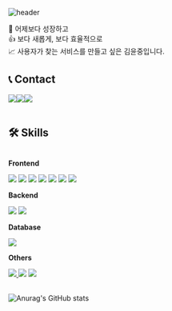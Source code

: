 ![header](https://capsule-render.vercel.app/api?type=waving&&color=random&fontColor=333333&fontSize=30&text=YJ's+GitHub)
<div>
  🌱 어제보다 성장하고<br>
  👍 보다 새롭게, 보다 효율적으로<br>
  📈 사용자가 찾는 서비스를 만들고 싶은 김윤중입니다.
</div>

## 📞 Contact
<div style="display:flex; flex-direction:row;">
    <a href="mailto:qpdlql7860@gmail.com">
        <img src="https://img.shields.io/badge/Gmail-0066ff?style=for-the-badge&logo=Gmail&logoColor=white"> 
    </a>
    <a href="https://open.kakao.com/me/yj96">
        <img src="https://img.shields.io/badge/KakaoTalk-FFCD00?style=for-the-badge&logoColor=black&logo=KakaoTalk"> 
    </a>
    <a href="https://www.instagram.com/yj._.l">
        <img src="https://img.shields.io/badge/Instagram-E4405F?style=for-the-badge&logo=Instagram&logoColor=white"> 
    </a>
</div><br>
    
## 🛠 Skills
<div style="display:flex; flex-direction:column; align-items:flex-start;">
    <!-- Frontend -->
    <p><strong>Frontend</strong></p>
    <div>
      <img src="https://img.shields.io/badge/html5-E34F26?style=flat-square&logo=html5&logoColor=white"> 
      <img src="https://img.shields.io/badge/css-1572B6?style=flat-square&logo=css3&logoColor=white"> 
      <img src="https://img.shields.io/badge/javascript-F7DF1E?style=flat-square&logo=javascript&logoColor=black">
      <img src="https://img.shields.io/badge/react-61dafb?style=flat-square&logo=react&logoColor=white">
      <img src="https://img.shields.io/badge/typescript-3178c6?style=flat-square&logo=typescript&logoColor=white">
      <img src="https://img.shields.io/badge/next.js-000000?style=flat-square&logo=next.js&logoColor=white">
      <img src="https://img.shields.io/badge/tailwindcss-38B2AC?style=flat-square&logo=tailwind-css&logoColor=white">
    </div>
    <!-- Backend -->
    <p><strong>Backend</strong></p>
    <div>
        <img src="https://img.shields.io/badge/node-228b22?style=for-the-badge&logo=nodejs&logoColor=green">
        <img src="https://img.shields.io/badge/express-a5ea89?style=for-the-badge&logo=express&logoColor=white">
    </div>
    <!-- Database -->
    <p><strong>Database</strong></p>
    <div>
        <img src="https://img.shields.io/badge/mongo db-008000?style=for-the-badge&logo=oracle&logoColor=white">
    </div>
    <!-- Others -->
    <p><strong>Others</strong></p>
    <div>
      <a href="https://kimyunjung.notion.site/5f157598f46b48afa66b50a53957f4dc?pvs=4">
        <img src="https://img.shields.io/badge/notion-000000?style=flat-square&logo=notion&logoColor=white">
      <a>
      <img src="https://img.shields.io/badge/github-000000?style=flat-square&logo=github&logoColor=white">
      <img src="https://img.shields.io/badge/gitlab-f14e32?style=flat-square&logo=gitlab&logoColor=white">
</div><br>
</div>

![Anurag's GitHub stats](https://github-readme-stats.vercel.app/api?username=YunJ96&show_icons=true&theme=vue)
